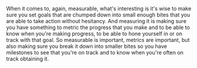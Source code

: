  When it comes to, again, measurable, what's interesting is it's wise to make sure you set goals that are chumped down into small enough bites that you are able to take action without hesitancy. And measuring it is making sure you have something to metric the progress that you make and to be able to know when you're making progress, to be able to hone yourself in or on track with that goal. So measurable is important, metrics are important, but also making sure you break it down into smaller bites so you have milestones to see that you're on track and to know when you're often on track obtaining it.